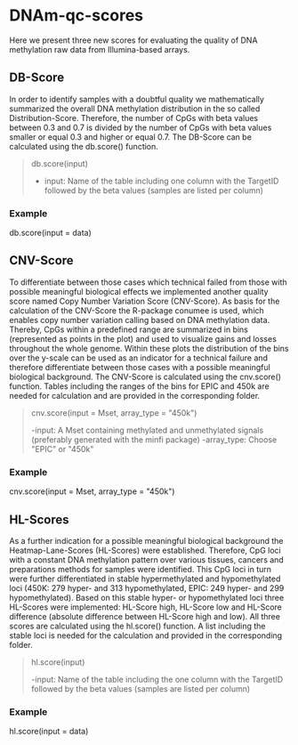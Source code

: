 # DNAm-qc-scores

Here we present three new scores for evaluating the quality of DNA methylation raw data from Illumina-based arrays. 


## DB-Score
In order to identify samples with a doubtful quality we mathematically summarized the overall DNA methylation distribution in the so called Distribution-Score. Therefore, the number of CpGs with beta values between 0.3 and 0.7 is divided by the number of CpGs with beta values smaller or equal 0.3 and higher or equal 0.7. The DB-Score can be calculated using the db.score() function.

>db.score(input)
>- input: Name of the table including one column with the TargetID followed by the beta values (samples are listed per column)
>
### Example
db.score(input = data)



## CNV-Score
To differentiate between those cases which technical failed from those with possible meaningful biological effects we implemented another quality score named Copy Number Variation Score (CNV-Score). As basis for the calculation of the CNV-Score the R-package conumee is used, which enables copy number variation calling based on DNA methylation data. Thereby, CpGs within a predefined range are summarized in bins (represented as points in the plot) and used to visualize gains and losses throughout the whole genome. Within these plots the distribution of the bins over the y-scale can be used as an indicator for a technical failure and therefore differentiate between those cases with a possible meaningful biological background. The CNV-Score is calculated using the cnv.score() function. Tables including the ranges of the bins for EPIC and 450k are needed for calculation and are provided in the corresponding folder.

>cnv.score(input = Mset, array_type = "450k")
>
>-input: A Mset containing methylated and unmethylated signals (preferably generated with the minfi package)
>-array_type: Choose "EPIC" or "450k"

### Example
cnv.score(input = Mset, array_type = "450k")



## HL-Scores
As a further indication for a possible meaningful biological background the Heatmap-Lane-Scores (HL-Scores) were established. Therefore, CpG loci with a constant DNA methylation pattern over various tissues, cancers and preparations methods for samples were identified. This CpG loci in turn were further differentiated in stable hypermethylated and hypomethylated loci (450K: 279 hyper- and 313 hypomethylated, EPIC: 249 hyper- and 299 hypomethylated). Based on this stable hyper- or hypomethylated loci three HL-Scores were implemented: HL-Score high, HL-Score low and HL-Score difference (absolute difference between HL-Score high and low). All three scores are calculated using the hl.score() function. A list including the stable loci is needed for the calculation and provided in the corresponding folder. 

> hl.score(input)
> 
>-input: Name of the table including the one column with the TargetID followed by the beta values (samples are listed per column)
>
### Example
hl.score(input = data)
